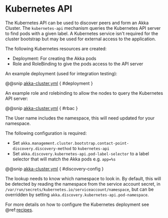 # Kubernetes API

The Kubernetes API can be used to discover peers and form an Akka Cluster. The `kubernetes-api`
mechanism queries the Kubernetes API server to find pods with a given label. A Kubernetes service isn't required
for the cluster bootstrap but may be used for external access to the application.

The following Kubernetes resources are created:

* Deployment: For creating the Akka pods
* Role and RoleBinding to give the pods access to the API server

An example deployment (used for integration testing):

@@snip [akka-cluster.yml](/integration-test/kubernetes-api/kubernetes/akka-cluster.yml) { #deployment }

An example role and rolebinding to allow the nodes to query the Kubernetes API server:

@@snip [akka-cluster.yml](/integration-test/kubernetes-api/kubernetes/akka-cluster.yml) { #rbac }

The User name includes the namespace, this will need updated for your namespace.

The following configuration is required:

* Set `akka.management.cluster.bootstrap.contact-point-discovery.discovery-method` to `kubernetes-api`
* Set `akka.discovery.kubernetes-api.pod-label-selector` to a label selector that will match the Akka pods e.g. `app=%s`

@@snip [akka-cluster.yml](/integration-test/kubernetes-api/src/main/resources/application.conf) { #discovery-config }

The lookup needs to know which namespace to look in. By default, this will be detected by reading the namespace
from the service account secret, in `/var/run/secrets/kubernetes.io/serviceaccount/namespace`, but can be overridden by
setting `akka.discovery.kubernetes-api.pod-namespace`.

For more details on how to configure the Kubernetes deployment see @ref:[recipes](recipes.md).

